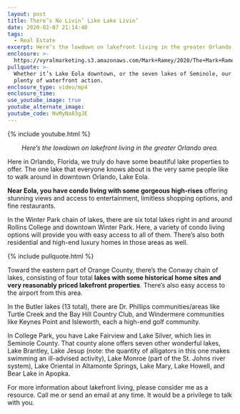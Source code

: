 ```yaml
---
layout: post
title: There’s No Livin’ Like Lake Livin’
date: 2020-02-07 21:14:48
tags:
  - Real Estate
excerpt: Here’s the lowdown on lakefront living in the greater Orlando area.
enclosure: >-
  https://vyralmarketing.s3.amazonaws.com/Mark+Ramey/2020/The+Mark+Ramey+Group-+Lake+living2.mp4
pullquote: >-
  Whether it’s Lake Eola downtown, or the seven lakes of Seminole, our area has
  plenty of waterfront action.
enclosure_type: video/mp4
enclosure_time:
use_youtube_image: true
youtube_alternate_image:
youtube_code: NvMyNa83gJE
---
```


{% include youtube.html %}

<p style="text-align: center;"><em>Here’s the lowdown on lakefront living in the greater Orlando area.</em></p>

Here in Orlando, Florida, we truly do have some beautiful lake properties to offer. The one lake that everyone knows about is the very same people like to walk around in downtown Orlando, Lake Eola.&nbsp;

**Near Eola, you have condo living with some gorgeous high-rises** offering stunning views and access to entertainment, limitless shopping options, and fine restaurants.&nbsp;

In the Winter Park chain of lakes, there are six total lakes right in and around Rollins College and downtown Winter Park. Here, a variety of condo living options will provide you with easy access to all of them. There’s also both residential and high-end luxury homes in those areas as well.

{% include pullquote.html %}

Toward the eastern part of Orange County, there’s the Conway chain of lakes, consisting of four total **lakes with some historical home sites and very reasonably priced lakefront properties**. There’s also easy access to the airport from this area.&nbsp;

In the Butler lakes (13 total), there are Dr. Phillips communities/areas like Turtle Creek and the Bay Hill Country Club, and Windermere communities like Keynes Point and Isleworth, each a high-end golf community.&nbsp;

In College Park, you have Lake Fairview and Lake Silver, which lies in Seminole County. That county alone offers seven other wonderful lakes, Lake Brantley, Lake Jesup (note: the quantity of alligators in this one makes swimming an ill-advised activity), Lake Monroe (part of the St. Johns river system), Lake Oriental in Altamonte Springs, Lake Mary, Lake Howell, and Bear Lake in Apopka.&nbsp;

For more information about lakefront living, please consider me as a resource. Call me or send an email at any time. It would be a privilege to talk with you.
